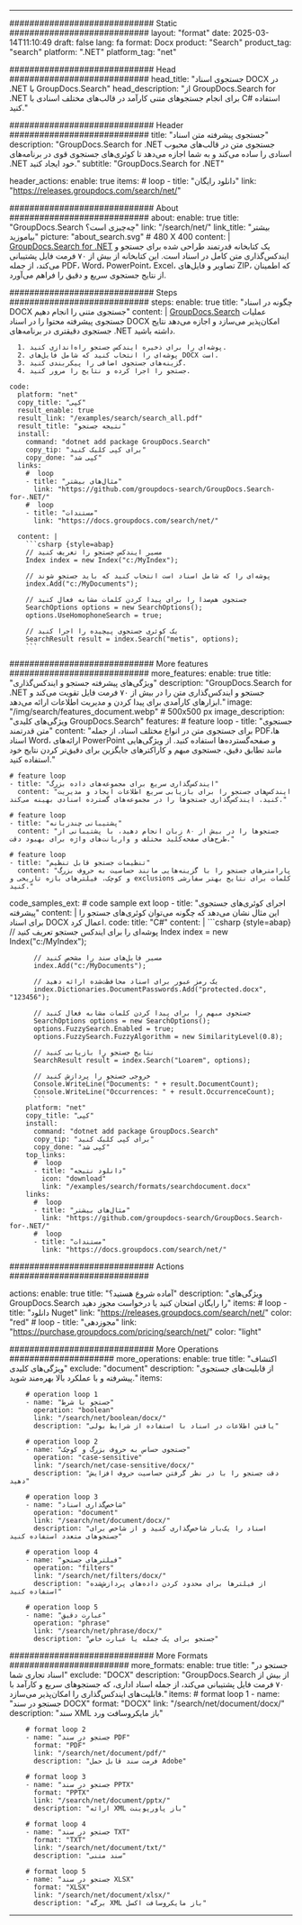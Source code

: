 
---
############################# Static ############################
layout: "format"
date:  2025-03-14T11:10:49
draft: false
lang: fa
format: Docx
product: "Search"
product_tag: "search"
platform: ".NET"
platform_tag: "net"

############################# Head ############################
head_title: "جستجوی اسناد DOCX در .NET با GroupDocs.Search"
head_description: "از GroupDocs.Search for .NET برای انجام جستجوهای متنی کارآمد در قالب‌های مختلف اسنادی با C# استفاده کنید."

############################# Header ############################
title: "جستجوی پیشرفته متن اسناد" 
description: "GroupDocs.Search for .NET جستجوی متن در قالب‌های محبوب اسنادی را ساده می‌کند و به شما اجازه می‌دهد تا کوئری‌های جستجوی قوی در برنامه‌های .NET خود ایجاد کنید."
subtitle: "GroupDocs.Search for .NET" 

header_actions:
  enable: true
  items:
    #  loop
    - title: "دانلود رایگان"
      link: "https://releases.groupdocs.com/search/net/"
      
############################# About ############################
about:
    enable: true
    title: "GroupDocs.Search چه‌چیزی است؟"
    link: "/search/net/"
    link_title: "بیشتر بیاموزید"
    picture: "about_search.svg" # 480 X 400
    content: |
       [GroupDocs.Search for .NET](/search/net/) یک کتابخانه قدرتمند طراحی شده برای جستجو و ایندکس‌گذاری متن کامل در اسناد است. این کتابخانه از بیش از ۷۰ فرمت فایل پشتیبانی می‌کند، از جمله PDF، Word، PowerPoint، Excel، تصاویر و فایل‌های ZIP، که اطمینان از نتایج جستجوی سریع و دقیق را فراهم می‌آورد.

############################# Steps ############################
steps:
    enable: true
    title: "چگونه در اسناد DOCX جستجوی متنی را انجام دهیم"
    content: |
      [GroupDocs.Search](/search/net/) عملیات جستجوی پیشرفته محتوا را در اسناد DOCX امکان‌پذیر می‌سازد و اجازه می‌دهد نتایج جستجوی دقیقتری در برنامه‌های .NET داشته باشید.
      
      1. پوشه‌ای را برای ذخیره ایندکس جستجو راه‌اندازی کنید.
      2. پوشه‌ای را انتخاب کنید که شامل فایل‌های DOCX است.
      3. گزینه‌های جستجوی اضافی را پیکربندی کنید.
      4. جستجو را اجرا کرده و نتایج را مرور کنید.
   
    code:
      platform: "net"
      copy_title: "کپی"
      result_enable: true
      result_link: "/examples/search/search_all.pdf"
      result_title: "نتیجه جستجو"
      install:
        command: "dotnet add package GroupDocs.Search"
        copy_tip: "برای کپی کلیک کنید"
        copy_done: "کپی شد"
      links:
        #  loop
        - title: "مثال‌های بیشتر"
          link: "https://github.com/groupdocs-search/GroupDocs.Search-for-.NET/"
        #  loop
        - title: "مستندات"
          link: "https://docs.groupdocs.com/search/net/"
          
      content: |
        ```csharp {style=abap}
        // مسیر ایندکس جستجو را تعریف کنید
        Index index = new Index("c:/MyIndex");

        // پوشه‌ای را که شامل اسناد است انتخاب کنید که باید جستجو شوند
        index.Add("c:/MyDocuments");

        // جستجوی هم‌صدا را برای پیدا کردن کلمات مشابه فعال کنید
        SearchOptions options = new SearchOptions();
        options.UseHomophoneSearch = true;

        // یک کوئری جستجوی پیچیده را اجرا کنید
        SearchResult result = index.Search("metis", options);
        ```            

############################# More features ############################
more_features:
  enable: true
  title: "ویژگی‌های پیشرفته جستجو و ایندکس‌گذاری"
  description: "GroupDocs.Search for .NET جستجو و ایندکس‌گذاری متن را در بیش از ۷۰ فرمت فایل تقویت می‌کند و ابزارهای کارآمدی برای پیدا کردن و مدیریت اطلاعات ارائه می‌دهد."
  image: "/img/search/features_document.webp" # 500x500 px
  image_description: "ویژگی‌های کلیدی GroupDocs.Search"
  features:
    # feature loop
    - title: "جستجوی متن قدرتمند"
      content: "برای جستجوی متن در انواع مختلف اسناد، از جمله PDFها، اسناد Word، ارائه‌های PowerPoint و صفحه‌گسترده‌ها استفاده کنید. از ویژگی‌هایی مانند تطابق دقیق، جستجوی مبهم و کاراکترهای جایگزین برای دقیق‌تر کردن نتایج خود استفاده کنید."

    # feature loop
    - title: "ایندکس‌گذاری سریع برای مجموعه‌های داده بزرگ"
      content: "ایندکس‌های جستجو را برای بازیابی سریع اطلاعات ایجاد و مدیریت کنید. ایندکس‌گذاری جستجوها را در مجموعه‌های گسترده اسنادی بهینه می‌کند."

    # feature loop
    - title: "پشتیبانی چندزبانه"
      content: "جستجوها را در بیش از ۸۰ زبان انجام دهید، با پشتیبانی از طرح‌های صفحه‌کلید مختلف و واریانت‌های واژه برای بهبود دقت."

    # feature loop
    - title: "تنظیمات جستجو قابل تنظیم"
      content: "پارامترهای جستجو را با گزینه‌هایی مانند حساسیت به حروف بزرگ و کوچک، فیلترهای بازه تاریخی و exclusions کلمات برای نتایج بهتر سفارشی کنید."
      
  code_samples_ext:
    # code sample ext loop
    - title: "اجرای کوئری‌های جستجوی پیشرفته"
      content: |
        این مثال نشان می‌دهد که چگونه می‌توان کوئری‌های جستجو را برای اسناد DOCX اعمال کرد.
      code:
        title: "C#"
        content: |
          ```csharp {style=abap}
          // پوشه‌ای را برای ایندکس جستجو تعریف کنید
          Index index = new Index("c:/MyIndex");
              
          // مسیر فایل‌های سند را مشخص کنید
          index.Add("c:/MyDocuments");

          // یک رمز عبور برای اسناد محافظت‌شده ارائه دهید
          index.Dictionaries.DocumentPasswords.Add("protected.docx", "123456");

          // جستجوی مبهم را برای پیدا کردن کلمات مشابه فعال کنید
          SearchOptions options = new SearchOptions();
          options.FuzzySearch.Enabled = true;
          options.FuzzySearch.FuzzyAlgorithm = new SimilarityLevel(0.8);

          // نتایج جستجو را بازیابی کنید
          SearchResult result = index.Search("Loarem", options);
          
          // خروجی جستجو را پردازش کنید
          Console.WriteLine("Documents: " + result.DocumentCount);
          Console.WriteLine("Occurrences: " + result.OccurrenceCount);
          ```
        platform: "net"
        copy_title: "کپی"
        install:
          command: "dotnet add package GroupDocs.Search"
          copy_tip: "برای کپی کلیک کنید"
          copy_done: "کپی شد"
        top_links:
          #  loop
          - title: "دانلود نتیجه"
            icon: "download"
            link: "/examples/search/formats/searchdocument.docx"
        links:
          #  loop
          - title: "مثال‌های بیشتر"
            link: "https://github.com/groupdocs-search/GroupDocs.Search-for-.NET/"
          #  loop
          - title: "مستندات"
            link: "https://docs.groupdocs.com/search/net/"
            

            


############################# Actions ############################

actions:
  enable: true
  title: "آماده شروع هستید؟"
  description: "ویژگی‌های GroupDocs.Search را رایگان امتحان کنید یا درخواست مجوز دهید"
  items:
    #  loop
    - title: "دانلود Nuget"
      link: "https://releases.groupdocs.com/search/net/"
      color: "red"
        #  loop
    - title: "مجوزدهی"
      link: "https://purchase.groupdocs.com/pricing/search/net/"
      color: "light"


############################# More Operations #####################
more_operations:
    enable: true
    title: "اکتشاف ویژگی‌های کلیدی"
    exclude: "document"
    description: "از قابلیت‌های جستجوی پیشرفته و با عملکرد بالا بهره‌مند شوید."
    items: 
          
        # operation loop 1
        - name: "جستجو با شرط"
          operation: "boolean"
          link: "/search/net/boolean/docx/"
          description: "یافتن اطلاعات در اسناد با استفاده از شرایط بولی"

        # operation loop 2
        - name: "جستجوی حساس به حروف بزرگ و کوچک"
          operation: "case-sensitive"
          link: "/search/net/case-sensitive/docx/"
          description: "دقت جستجو را با در نظر گرفتن حساسیت حروف افزایش دهید"

        # operation loop 3
        - name: "شاخص‌گذاری اسناد"
          operation: "document"
          link: "/search/net/document/docx/"
          description: "اسناد را یک‌بار شاخص‌گذاری کنید و از شاخص برای جستجوهای متعدد استفاده کنید"

        # operation loop 4
        - name: "فیلترهای جستجو"
          operation: "filters"
          link: "/search/net/filters/docx/"
          description: "از فیلترها برای محدود کردن داده‌های پردازش‌شده استفاده کنید"

        # operation loop 5
        - name: "عبارت دقیق"
          operation: "phrase"
          link: "/search/net/phrase/docx/"
          description: "جستجو برای یک جمله یا عبارت خاص"
          
        
          
############################# More Formats ########################
more_formats:
    enable: true
    title: "جستجو در اسناد تجاری شما"
    exclude: "DOCX"
    description: "GroupDocs.Search از بیش از ۷۰ فرمت فایل پشتیبانی می‌کند، از جمله اسناد اداری، که جستجوهای سریع و کارآمد با قابلیت‌های ایندکس‌گذاری را امکان‌پذیر می‌سازد."
    items: 
        # format loop 1
        - name: "جستجو در سند DOCX"
          format: "DOCX"
          link: "/search/net/document/docx/"
          description: "سند XML باز مایکروسافت ورد"
          
        # format loop 2
        - name: "جستجو در سند PDF"
          format: "PDF"
          link: "/search/net/document/pdf/"
          description: "فرمت سند قابل حمل Adobe"
          
        # format loop 3
        - name: "جستجو در سند PPTX"
          format: "PPTX"
          link: "/search/net/document/pptx/"
          description: "ارائه XML باز پاورپوینت"

        # format loop 4
        - name: "جستجو در سند TXT"
          format: "TXT"
          link: "/search/net/document/txt/"
          description: "سند متنی"
          
        # format loop 5
        - name: "جستجو در سند XLSX"
          format: "XLSX"
          link: "/search/net/document/xlsx/"
          description: "برگه XML باز مایکروسافت اکسل"
  

---